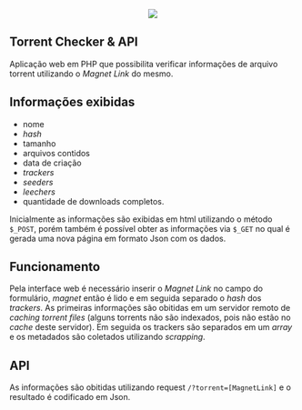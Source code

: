 <p align="center"><img src="https://user-images.githubusercontent.com/91099049/165655548-25be6e23-c822-4bf8-bdc9-b77989a1ea7c.gif"/></p>

## Torrent Checker & API
Aplicação web em PHP que possibilita verificar informações de arquivo torrent utilizando o *Magnet Link* do mesmo.

## Informações exibidas
- nome
- *hash*
- tamanho
- arquivos contidos
- data de criação
- *trackers*
- *seeders*
- *leechers*
- quantidade de downloads completos.

Inicialmente as informações são exibidas em html utilizando o método `$_POST`, porém também é possível obter as informações via `$_GET` no qual é gerada uma nova página em formato Json com os dados.

## Funcionamento
Pela interface web é necessário inserir o *Magnet Link* no campo do formulário, *magnet* então é lido e em seguida separado o *hash* dos *trackers*. As primeiras informações são obitidas em um servidor remoto de *caching torrent files* (alguns torrents não são indexados, pois não estão no *cache* deste servidor). Em seguida os trackers são separados em um *array* e os metadados são coletados utilizando *scrapping*.

## API
As informações são obitidas utilizando request ```/?torrent=[MagnetLink]``` e o resultado é codificado em Json.
